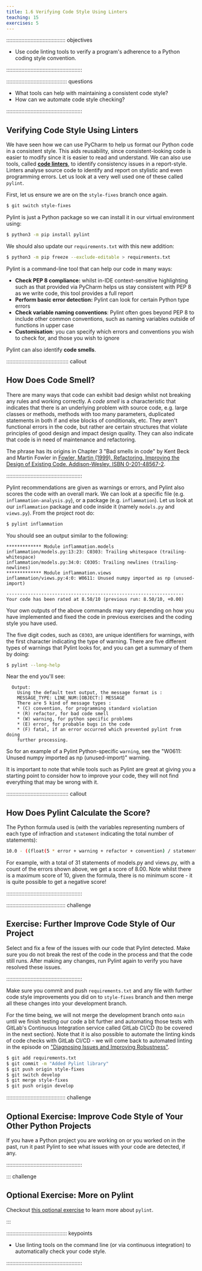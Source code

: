 ```yaml
---
title: 1.6 Verifying Code Style Using Linters
teaching: 15
exercises: 5
---
```


::::::::::::::::::::::::::::::::::::::: objectives

- Use code linting tools to verify a program's adherence to a Python coding style convention.

::::::::::::::::::::::::::::::::::::::::::::::::::

:::::::::::::::::::::::::::::::::::::::: questions

- What tools can help with maintaining a consistent code style?
- How can we automate code style checking?

::::::::::::::::::::::::::::::::::::::::::::::::::

## Verifying Code Style Using Linters

We have seen how we can use PyCharm to help us format our Python code in a consistent style.
This aids reusability,
since consistent-looking code is easier to modify
since it is easier to read and understand.
We can also use tools,
called [**code linters**](https://en.wikipedia.org/wiki/Lint_%28software%29),
to identify consistency issues in a report-style.
Linters analyse source code to identify and report on stylistic and even programming errors.
Let us look at a very well used one of these called `pylint`.

First, let us ensure we are on the `style-fixes` branch once again.

```bash
$ git switch style-fixes
```

Pylint is just a Python package so we can install it in our virtual environment using:

```bash
$ python3 -m pip install pylint
```

We should also update our `requirements.txt` with this new addition:

```bash
$ python3 -m pip freeze --exclude-editable > requirements.txt
```

Pylint is a command-line tool that can help our code in many ways:

- **Check PEP 8 compliance:**
  whilst in-IDE context-sensitive highlighting such as that provided via PyCharm
  helps us stay consistent with PEP 8 as we write code, this tool provides a full report
- **Perform basic error detection:** Pylint can look for certain Python type errors
- **Check variable naming conventions**:
  Pylint often goes beyond PEP 8 to include other common conventions,
  such as naming variables outside of functions in upper case
- **Customisation**:
  you can specify which errors and conventions you wish to check for, and those you wish to ignore

Pylint can also identify **code smells**.

:::::::::::::::::::::::::::::::::::::::::  callout

## How Does Code Smell?

There are many ways that code can exhibit bad design
whilst not breaking any rules and working correctly.
A *code smell* is a characteristic that indicates
that there is an underlying problem with source code, e.g.
large classes or methods,
methods with too many parameters,
duplicated statements in both if and else blocks of conditionals, etc.
They aren't functional errors in the code,
but rather are certain structures that violate principles of good design
and impact design quality.
They can also indicate that code is in need of maintenance and refactoring.

The phrase has its origins in Chapter 3 "Bad smells in code"
by Kent Beck and Martin Fowler in
[Fowler, Martin (1999). Refactoring. Improving the Design of Existing Code. Addison-Wesley. ISBN 0-201-48567-2](https://www.amazon.com/Refactoring-Improving-Design-Existing-Code/dp/0201485672/).

::::::::::::::::::::::::::::::::::::::::::::::::::

Pylint recommendations are given as warnings or errors,
and Pylint also scores the code with an overall mark.
We can look at a specific file (e.g. `inflammation-analysis.py`),
or a package (e.g. `inflammation`).
Let us look at our `inflammation` package and code inside it (namely `models.py` and `views.py`).
From the project root do:

```bash
$ pylint inflammation
```

You should see an output similar to the following:

```output
************* Module inflammation.models
inflammation/models.py:13:23: C0303: Trailing whitespace (trailing-whitespace)
inflammation/models.py:34:0: C0305: Trailing newlines (trailing-newlines)
************* Module inflammation.views
inflammation/views.py:4:0: W0611: Unused numpy imported as np (unused-import)

------------------------------------------------------------------
Your code has been rated at 8.50/10 (previous run: 8.50/10, +0.00)
```

Your own outputs of the above commands may vary depending on
how you have implemented and fixed the code in previous exercises
and the coding style you have used.

The five digit codes, such as `C0303`, are unique identifiers for warnings,
with the first character indicating the type of warning.
There are five different types of warnings that Pylint looks for,
and you can get a summary of them by doing:

```bash
$ pylint --long-help
```

Near the end you'll see:

```output
  Output:
    Using the default text output, the message format is :
    MESSAGE_TYPE: LINE_NUM:[OBJECT:] MESSAGE
    There are 5 kind of message types :
    * (C) convention, for programming standard violation
    * (R) refactor, for bad code smell
    * (W) warning, for python specific problems
    * (E) error, for probable bugs in the code
    * (F) fatal, if an error occurred which prevented pylint from doing
    further processing.
```

So for an example of a Pylint Python-specific `warning`,
see the "W0611: Unused numpy imported as np (unused-import)" warning.

It is important to note that while tools such as Pylint are great at giving you
a starting point to consider how to improve your code,
they will not find everything that may be wrong with it.

:::::::::::::::::::::::::::::::::::::::::  callout

## How Does Pylint Calculate the Score?

The Python formula used is
(with the variables representing numbers of each type of infraction
and `statement` indicating the total number of statements):

```bash
10.0 - ((float(5 * error + warning + refactor + convention) / statement) * 10)
```

For example, with a total of 31 statements of models.py and views.py,
with a count of the errors shown above, we get a score of 8.00.
Note whilst there is a maximum score of 10, given the formula,
there is no minimum score - it is quite possible to get a negative score!


::::::::::::::::::::::::::::::::::::::::::::::::::

:::::::::::::::::::::::::::::::::::::::  challenge

## Exercise: Further Improve Code Style of Our Project

Select and fix a few of the issues with our code that Pylint detected.
Make sure you do not break the rest of the code in the process and that the code still runs.
After making any changes, run Pylint again to verify you have resolved these issues.

::::::::::::::::::::::::::::::::::::::::::::::::::

Make sure you commit and push `requirements.txt`
and any file with further code style improvements you did on to `style-fixes` branch and then
merge all these changes into your development branch.

For the time being, we will not merge
the development branch onto `main` until we finish testing our code a bit further and automating
those tests with GitLab's Continuous Integration service called GitLab CI/CD
(to be covered in the next section).
Note that it is also possible to automate the linting kinds of code checks
with GitLab CI/CD - we will come back to automated linting in the episode on
["Diagnosing Issues and Improving Robustness"](24-diagnosing-issues-improving-robustness.md).

```bash
$ git add requirements.txt
$ git commit -m "Added Pylint library"
$ git push origin style-fixes
$ git switch develop
$ git merge style-fixes
$ git push origin develop
```

:::::::::::::::::::::::::::::::::::::::  challenge

## Optional Exercise: Improve Code Style of Your Other Python Projects

If you have a Python project you are working on or you worked on in the past,
run it past Pylint to see what issues with your code are detected, if any.


::::::::::::::::::::::::::::::::::::::::::::::::::

::: challenge

## Optional Exercise: More on Pylint

Checkout [this optional exercise](17-section1-optional-exercises.md)
to learn more about `pylint`.

:::

:::::::::::::::::::::::::::::::::::::::: keypoints

- Use linting tools on the command line (or via continuous integration) to automatically check your code style.

::::::::::::::::::::::::::::::::::::::::::::::::::


